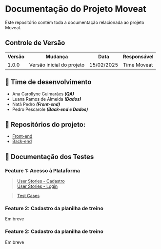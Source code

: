 # Documentação do Projeto Moveat
Este repositório contém toda a documentação relacionada ao projeto Moveat.


## Controle de Versão
| Versão | Mudança                   | Data       | Responsável |
|--------|---------------------------|------------|-------------|
| 1.0.0  | Versão inicial do projeto | 15/02/2025 | Time Moveat |

## 👥 Time de desenvolvimento
- Ana Carollyne Guimarães ***(QA)***
- Luana Ramos de Almeida ***(Dados)***
- Natã Pedro ***(Front-end)***
- Pedro Pescarole ***(Back-end e Dados)***


## 📂 Repositórios do projeto:
- [Front-end](https://github.com/Moveat-Fit/frontend)
- [Back-end](https://github.com/Moveat-Fit/backend)


## 🐞 Documentação dos Testes

### Feature 1: Acesso à Plataforma
>[User Stories - Cadastro](/feature1-acesso-plataforma/user-stories/cadastro.md) <br>
[User Stories - Login](/feature1-acesso-plataforma/user-stories/login.md)


>[Test Cases](/feature1-acesso-plataforma/test-cases)

### Feature 2: Cadastro da planilha de treino
Em breve

### Feature 2: Cadastro da planilha de treino
Em breve